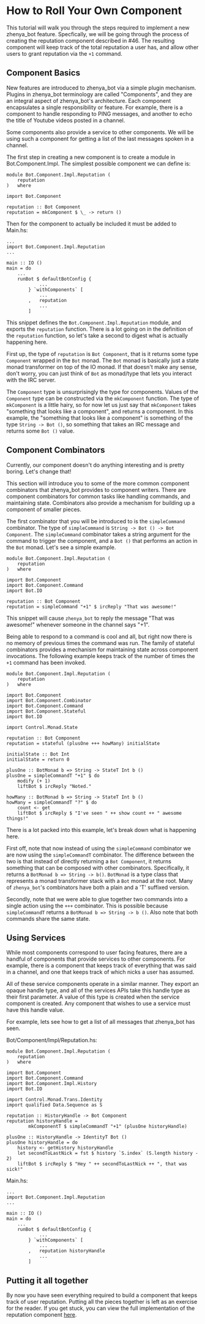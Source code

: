 How to Roll Your Own Component
==============================

This tutorial will walk you through the steps required to implement a new
zhenya_bot feature. Specfically, we will be going through the process of
creating the reputation component described in #46. The resulting component will
keep track of the total reputation a user has, and allow other users to grant
reputation via the `+1` command.

Component Basics
----------------

New features are introduced to zhenya_bot via a simple plugin mechanism.
Plugins in zhenya_bot terminology are called "Components", and they are an
integral aspect of zhenya_bot's architecture. Each component encapsulates a
single responsibility or feature. For example, there is a component to handle
responding to PING messages, and another to echo the title of Youtube videos
posted in a channel.

Some components also provide a service to other components. We will be using
such a component for getting a list of the last messages spoken in a channel.

The first step in creating a new component is to create a module in
Bot.Component.Impl. The simplest possible component we can define is:

    module Bot.Component.Impl.Reputation (
        reputation
    )   where

    import Bot.Component

    reputation :: Bot Component
    reputation = mkComponent $ \_ -> return ()

Then for the component to actually be included it must be added to Main.hs:

    ...
    import Bot.Component.Impl.Reputation
    ...

    main :: IO ()
    main = do
        ...
        runBot $ defaultBotConfig {
                ...
            } `withComponents` [
                ...
            ,   reputation
                ...
            ]

This snippet defines the `Bot.Component.Impl.Reputation` module, and exports the
`reputation` function. There is a lot going on in the definition of the
`reputation` function, so let's take a second to digest what is actually
happening here.

First up, the type of `reputation` is `Bot Component`, that is it returns some
type `Component` wrapped in the `Bot` monad. The `Bot` monad is basically just a
state monad transformer on top of the IO monad. If that doesn't make any sense,
don't worry, you can just think of `Bot` as monad/type that lets you interact
with the IRC server.

The `Component` type is unsurprisingly the type for components. Values of the
`Component` type can be constructed via the `mkComponent` function. The type of
`mkComponent` is a little hairy, so for now let us just say that `mkComponent`
takes "something that looks like a component", and returns a component. In this
example, the "something that looks like a component" is something of the type
`String -> Bot ()`, so something that takes an IRC message and returns some `Bot
()` value.

Component Combinators
---------------------

Currently, our component doesn't do anything interesting and is pretty boring.
Let's change that!

This section will introduce you to some of the more common component combinators
that zhenya_bot provides to component writers. There are component combinators
for common tasks like handling commands, and maintaining state. Combinators also
provide a mechanism for building up a component of smaller pieces.

The first combinator that you will be introduced to is the `simpleCommand`
combinator. The type of `simpleCommand` is `String -> Bot () -> Bot Component`.
The `simpleCommand` combinator takes a string argument for the command to
trigger the component, and a `Bot ()` that performs an action in the `Bot`
monad. Let's see a simple example.

    module Bot.Component.Impl.Reputation (
        reputation
    )   where

    import Bot.Component
    import Bot.Component.Command
    import Bot.IO

    reputation :: Bot Component
    reputation = simpleCommand "+1" $ ircReply "That was awesome!"

This snippet will cause `zhenya_bot` to reply the message "That was awesome!"
whenever someone in the channel says "+1".

Being able to respond to a command is cool and all, but right now there is no
memory of previous times the command was run. The family of stateful combinators
provides a mechanism for maintaining state across component invocations. The
following example keeps track of the number of times the `+1` command has been
invoked.

    module Bot.Component.Impl.Reputation (
        reputation
    )   where

    import Bot.Component
    import Bot.Component.Combinator
    import Bot.Component.Command
    import Bot.Component.Stateful
    import Bot.IO

    import Control.Monad.State

    reputation :: Bot Component
    reputation = stateful (plusOne +++ howMany) initialState

    initialState :: Bot Int
    initialState = return 0

    plusOne :: BotMonad b => String -> StateT Int b ()
    plusOne = simpleCommandT "+1" $ do
        modify (+ 1)
        liftBot $ ircReply "Noted."

    howMany :: BotMonad b => String -> StateT Int b ()
    howMany = simpleCommandT "?" $ do
        count <- get
        liftBot $ ircReply $ "I've seen " ++ show count ++ " awesome things!"

There is a lot packed into this example, let's break down what is happening
here.

First off, note that now instead of using the `simpleCommand` combinator we are
now using the `simpleCommandT` combinator. The difference between the two is
that instead of directly returning a `Bot Component`, it returns something that
can be composed with other combinators. Specifically, it returns a `BotMonad b
=> String -> b()`. `BotMonad` is a type class that represents a monad
transformer stack with a `Bot` monad at the root. Many of `zhenya_bot`'s
combinators have both a plain and a 'T' suffixed version.

Secondly, note that we were able to glue together two commands into a single
action using the `+++` combinator. This is possible because `simpleCommandT`
returns a `BotMonad b => String -> b ()`. Also note that both commands share the
same state.

Using Services
--------------

While most components correspond to user facing features, there are a handful of
components that provide services to other components. For example, there is a
component that keeps track of everything that was said in a channel, and one
that keeps track of which nicks a user has assumed.

All of these service components operate in a similar manner. They export an
opaque handle type, and all of the services APIs take this handle type as their
first parameter. A value of this type is created when the service component is
created. Any component that wishes to use a service must have this handle value.

For example, lets see how to get a list of all messages that zhenya_bot has
seen.

Bot/Component/Impl/Reputation.hs:

    module Bot.Component.Impl.Reputation (
        reputation
    )   where

    import Bot.Component
    import Bot.Component.Command
    import Bot.Component.Impl.History
    import Bot.IO

    import Control.Monad.Trans.Identity
    import qualified Data.Sequence as S

    reputation :: HistoryHandle -> Bot Component
    reputation historyHandle =
            mkComponentT $ simpleCommandT "+1" (plusOne historyHandle)

    plusOne :: HistoryHandle -> IdentityT Bot ()
    plusOne historyHandle = do
        history <- getHistory historyHandle
        let secondToLastNick = fst $ history `S.index` (S.length history - 2)
        liftBot $ ircReply $ "Hey " ++ secondToLastNick ++ ", that was sick!"

Main.hs:

    ...
    import Bot.Component.Impl.Reputation
    ...

    main :: IO ()
    main = do
        ...
        runBot $ defaultBotConfig {
                ...
            } `withComponents` [
                ...
            ,   reputation historyHandle
                ...
            ]

Putting it all together
-----------------------

By now you have seen everything required to build a component that keeps track
of user reputation. Putting all the pieces together is left as an exercise for
the reader. If you get stuck, you can view the full implementation of the
reputation component [here](
https://github.com/numberten/zhenya_bot/blob/master/Bot/Component/Impl/Reputation.hs).
